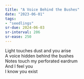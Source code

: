 ```yaml
---
title: "A Voice Behind the Bushes"
date: "2023-06-01"
tags:
- "seedlings"
sr-due: 2024-06-03
sr-interval: 206
sr-ease: 250
---
```

Light touches dust and you arise  
A voice hidden behind the bushes  
Notes touch my perforated eardrum  
And I feel you  
I know you exist  